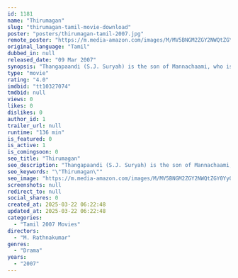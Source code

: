 ```yaml
---
id: 1181
name: "Thirumagan"
slug: "thirumagan-tamil-movie-download"
poster: "posters/thirumagan-tamil-2007.jpg"
remote_poster: "https://m.media-amazon.com/images/M/MV5BNGM2ZGY2NWQtZGY0Yy00ZGFiLTkwY2ItZDVkZDE0OWQxYzFkXkEyXkFqcGdeQXVyOTk3NTc2MzE@._V1_SX300.jpg"
original_language: "Tamil"
dubbed_in: null
released_date: "09 Mar 2007"
synopsis: "Thangapaandi (S.J. Suryah) is the son of Mannachaami, who is financially mediocre but well respected and loved in the Tirunelveli village. Thangapaandi is immature and spends his time ..."
type: "movie"
rating: "4.0"
imdbid: "tt10327074"
tmdbid: null
views: 0
likes: 0
dislikes: 0
author_id: 1
trailer_url: null
runtime: "136 min"
is_featured: 0
is_active: 1
is_comingsoon: 0
seo_title: "Thirumagan"
seo_description: "Thangapaandi (S.J. Suryah) is the son of Mannachaami, who is financially mediocre but well respected and loved in the Tirunelveli village. Thangapaandi is immature and spends his time ..."
seo_keywords: "\"Thirumagan\""
seo_image: "https://m.media-amazon.com/images/M/MV5BNGM2ZGY2NWQtZGY0Yy00ZGFiLTkwY2ItZDVkZDE0OWQxYzFkXkEyXkFqcGdeQXVyOTk3NTc2MzE@._V1_SX300.jpg"
screenshots: null
redirect_to: null
social_shares: 0
created_at: 2025-03-22 06:22:48
updated_at: 2025-03-22 06:22:48
categories:
  - "Tamil 2007 Movies"
directors:
  - "M. Rathnakumar"
genres:
  - "Drama"
years:
  - "2007"
---
```

